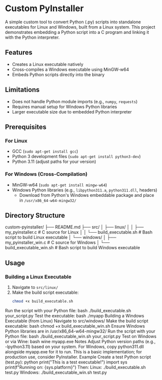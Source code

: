 # Custom PyInstaller

A simple custom tool to convert Python (.py) scripts into standalone executables for Linux and Windows, built from a Linux system. This project demonstrates embedding a Python script into a C program and linking it with the Python interpreter.

## Features
- Creates a Linux executable natively
- Cross-compiles a Windows executable using MinGW-w64
- Embeds Python scripts directly into the binary

## Limitations
- Does not handle Python module imports (e.g., `numpy`, `requests`)
- Requires manual setup for Windows Python libraries
- Larger executable size due to embedded Python interpreter

## Prerequisites
### For Linux
- GCC (`sudo apt-get install gcc`)
- Python 3 development files (`sudo apt-get install python3-dev`)
- Python 3.11 (adjust paths for your version)

### For Windows (Cross-Compilation)
- MinGW-w64 (`sudo apt-get install mingw-w64`)
- Windows Python libraries (e.g., `libpython311.a`, `python311.dll`, headers)
  - Download from Python's Windows embeddable package and place in `/usr/x86_64-w64-mingw32/`

## Directory Structure
custom-pyinstaller/
├── README.md
├── src/
│   ├── linux/
│   │   ├── my_pyinstaller.c       # C source for Linux
│   │   └── build_executable.sh    # Bash script to build Linux executable
│   └── windows/
│       ├── my_pyinstaller_win.c   # C source for Windows
│       └── build_executable_win.sh # Bash script to build Windows executable

## Usage

### Building a Linux Executable
1. Navigate to `src/linux/`
2. Make the build script executable:
   ```bash
   chmod +x build_executable.sh
Run the script with your Python file:
bash
./build_executable.sh your_script.py
Test the executable:
bash
./myapp
Building a Windows Executable (from Linux)
Navigate to src/windows/
Make the build script executable:
bash
chmod +x build_executable_win.sh
Ensure Windows Python libraries are in /usr/x86_64-w64-mingw32/
Run the script with your Python file:
bash
./build_executable_win.sh your_script.py
Test on Windows or via Wine:
bash
wine myapp.exe
Notes
Adjust Python version paths (e.g., -lpython3.11) based on your system.
For Windows, copy python311.dll alongside myapp.exe for it to run.
This is a basic implementation; for production use, consider PyInstaller.
Example
Create a test Python script (test.py):
python
print("This is a test executable!")
import sys
print(f"Running on: {sys.platform}")
Then:
Linux: ./build_executable.sh test.py
Windows: ./build_executable_win.sh test.py

